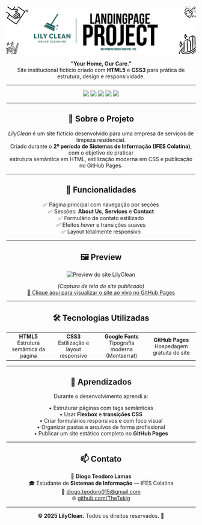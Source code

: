 
<p align="center">
  <img src="img/Meu.png" alt="Logo LilyClean">
</p>

<p align="center">
  <b>“Your Home, Our Care.”</b><br>
  Site institucional fictício criado com <b>HTML5</b> e <b>CSS3</b> para prática de estrutura, design e responsividade.
</p>

---

<p align="center">
  <img src="https://img.shields.io/badge/status-IN PROGRESS-brightyellow?style=for-the-badge">
  <img src="https://img.shields.io/badge/HTML5-E34F26?style=for-the-badge&logo=html5&logoColor=white">
  <img src="https://img.shields.io/badge/CSS3-1572B6?style=for-the-badge&logo=css3&logoColor=white">
  <img src="https://img.shields.io/badge/Responsive-Yes-brightgreen?style=for-the-badge">
  <img src="https://img.shields.io/badge/Made%20with-%F0%9F%92%99-blue?style=for-the-badge">
</p>

---

<h2 align="center">🧹 Sobre o Projeto</h2>

<p align="center">
  <i>LilyClean</i> é um site fictício desenvolvido para uma empresa de serviços de limpeza residencial.<br>
  Criado durante o <b>2º período de Sistemas de Informação (IFES Colatina)</b>, com o objetivo de praticar<br>
  estrutura semântica em HTML, estilização moderna em CSS e publicação no GitHub Pages.
</p>

---

<h2 align="center">🚀 Funcionalidades</h2>

<p align="center">
  ✅ Página principal com navegação por seções<br>
  ✅ Sessões: <b>About Us</b>, <b>Services</b> e <b>Contact</b><br>
  ✅ Formulário de contato estilizado<br>
  ✅ Efeitos <i>hover</i> e transições suaves<br>
  ✅ Layout totalmente responsivo
</p>

---

<h2 align="center">🖼️ Preview</h2>

<p align="center">
  <img src="img/screenshot.png" alt="Preview do site LilyClean" width="800px">
</p>

<p align="center">
  <i>(Captura de tela do site publicado)</i><br>
  <a href="https://seuusuario.github.io/lilyclean-website" target="_blank">
    🔗 Clique aqui para visualizar o site ao vivo no GitHub Pages
  </a>
</p>

---

<h2 align="center">🛠️ Tecnologias Utilizadas</h2>

<table align="center">
  <tr>
    <td align="center"><b>HTML5</b><br>Estrutura semântica da página</td>
    <td align="center"><b>CSS3</b><br>Estilização e layout responsivo</td>
    <td align="center"><b>Google Fonts</b><br>Tipografia moderna (Montserrat)</td>
    <td align="center"><b>GitHub Pages</b><br>Hospedagem gratuita do site</td>
  </tr>
</table>

---

<h2 align="center">🧠 Aprendizados</h2>

<p align="center">
  Durante o desenvolvimento aprendi a:
</p>

<p align="center">
  • Estruturar páginas com tags semânticas <br>
  • Usar <b>Flexbox</b> e <b>transições CSS</b> <br>
  • Criar formulários responsivos e com foco visual <br>
  • Organizar pastas e arquivos de forma profissional <br>
  • Publicar um site estático completo no <b>GitHub Pages</b>
</p>

---

<h2 align="center">📫 Contato</h2>

<p align="center">
  👤 <b>Diogo Teodoro Lamas</b><br>
  🎓 Estudante de <b>Sistemas de Informação</b> — IFES Colatina<br>
  📧 <a href="mailto:diogo.teodoro015@gmail.com">diogo.teodoro015@gmail.com</a><br>
  🌐 <a href="https://github.com/TheTekig">github.com/TheTekig</a>
</p>

---

<p align="center">
  <b>© 2025 LilyClean.</b> Todos os direitos reservados. 🌿
</p>
